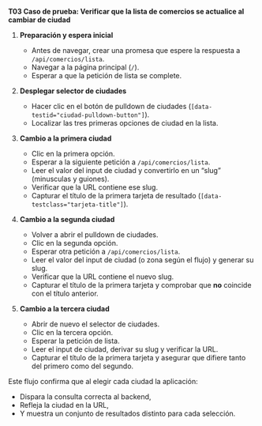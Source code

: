 **T03 Caso de prueba: Verificar que la lista de comercios se actualice al cambiar de ciudad**

1. **Preparación y espera inicial**

   - Antes de navegar, crear una promesa que espere la respuesta a `/api/comercios/lista`.
   - Navegar a la página principal (`/`).
   - Esperar a que la petición de lista se complete.

2. **Desplegar selector de ciudades**

   - Hacer clic en el botón de pulldown de ciudades (`[data-testid="ciudad-pulldown-button"]`).
   - Localizar las tres primeras opciones de ciudad en la lista.

3. **Cambio a la primera ciudad**

   - Clic en la primera opción.
   - Esperar a la siguiente petición a `/api/comercios/lista`.
   - Leer el valor del input de ciudad y convertirlo en un “slug” (minusculas y guiones).
   - Verificar que la URL contiene ese slug.
   - Capturar el título de la primera tarjeta de resultado (`[data-testclass="tarjeta-title"]`).

4. **Cambio a la segunda ciudad**

   - Volver a abrir el pulldown de ciudades.
   - Clic en la segunda opción.
   - Esperar otra petición a `/api/comercios/lista`.
   - Leer el valor del input de ciudad (o zona según el flujo) y generar su slug.
   - Verificar que la URL contiene el nuevo slug.
   - Capturar el título de la primera tarjeta y comprobar que **no** coincide con el título anterior.

5. **Cambio a la tercera ciudad**

   - Abrir de nuevo el selector de ciudades.
   - Clic en la tercera opción.
   - Esperar la petición de lista.
   - Leer el input de ciudad, derivar su slug y verificar la URL.
   - Capturar el título de la primera tarjeta y asegurar que difiere tanto del primero como del segundo.

Este flujo confirma que al elegir cada ciudad la aplicación:

- Dispara la consulta correcta al backend,
- Refleja la ciudad en la URL,
- Y muestra un conjunto de resultados distinto para cada selección.
